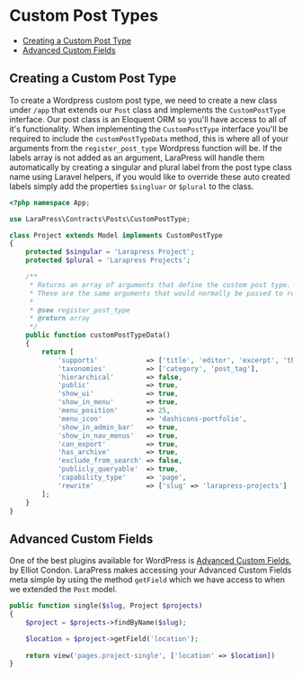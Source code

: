 # Custom Post Types

- [Creating a Custom Post Type](#create-cpt)
- [Advanced Custom Fields](#acf)

<a name="create-cpt"></a>
## Creating a Custom Post Type

To create a Wordpress custom post type, we need to create a new class under `/app` that extends our `Post` class and implements 
the `CustomPostType` interface. Our post class is an Eloquent ORM so you'll have access to all of it's functionality. When 
implementing the `CustomPostType` interface you'll be required to include the `customPostTypeData` method, this is where
all of your arguments from the `register_post_type` Wordpress function will be. If the labels array is not added as an argument,
LaraPress will handle them automatically by creating a singular and plural label from the post type class name using Laravel 
helpers, if you would like to override these auto created labels simply add the properties `$singluar` or `$plural` to the class.

```php
<?php namespace App;

use LaraPress\Contracts\Posts\CustomPostType;

class Project extends Model implements CustomPostType
{
    protected $singular = 'Larapress Project';
    protected $plural = 'Larapress Projects';

    /**
     * Returns an array of arguments that define the custom post type. 
     * These are the same arguments that would normally be passed to register_post_type.
     *
     * @see register_post_type
     * @return array
     */
    public function customPostTypeData()
    {
        return [
            'supports'            => ['title', 'editor', 'excerpt', 'thumbnail', 'page-attributes'],
            'taxonomies'          => ['category', 'post_tag'],
            'hierarchical'        => false,
            'public'              => true,
            'show_ui'             => true,
            'show_in_menu'        => true,
            'menu_position'       => 25,
            'menu_icon'           => 'dashicons-portfolio',
            'show_in_admin_bar'   => true,
            'show_in_nav_menus'   => true,
            'can_export'          => true,
            'has_archive'         => true,		
            'exclude_from_search' => false,
            'publicly_queryable'  => true,
            'capability_type'     => 'page',
            'rewrite'             => ['slug' => 'larapress-projects']
        ];
    }
}
```

<a name="acf"></a>
## Advanced Custom Fields

One of the best plugins available for WordPress is [Advanced Custom Fields](http://www.advancedcustomfields.com/),
by Elliot Condon. LaraPress makes accessing your Advanced Custom Fields meta simple by using the method `getField` which 
we have access to when we extended the `Post` model.

```php
public function single($slug, Project $projects)
{
    $project = $projects->findByName($slug);

    $location = $project->getField('location');
    
    return view('pages.project-single', ['location' => $location])
}
```
